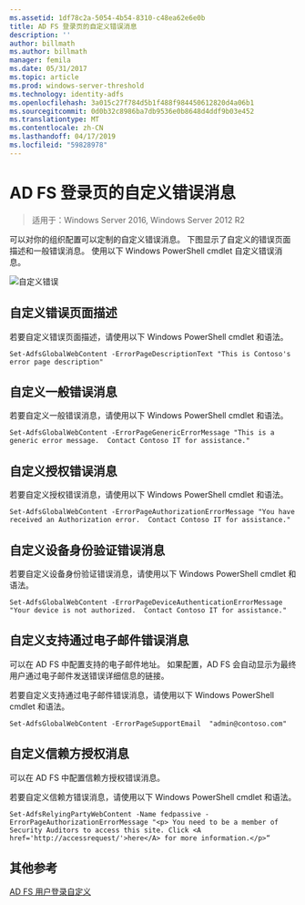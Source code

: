 ```yaml
---
ms.assetid: 1df78c2a-5054-4b54-8310-c48ea62e6e0b
title: AD FS 登录页的自定义错误消息
description: ''
author: billmath
ms.author: billmath
manager: femila
ms.date: 05/31/2017
ms.topic: article
ms.prod: windows-server-threshold
ms.technology: identity-adfs
ms.openlocfilehash: 3a015c27f784d5b1f488f984450612820d4a06b1
ms.sourcegitcommit: 0d0b32c8986ba7db9536e0b8648d4ddf9b03e452
ms.translationtype: MT
ms.contentlocale: zh-CN
ms.lasthandoff: 04/17/2019
ms.locfileid: "59828978"
---
```

# <a name="custom-error-messages-for-ad-fs-sign-in-page"></a>AD FS 登录页的自定义错误消息  

>适用于：Windows Server 2016, Windows Server 2012 R2

可以对你的组织配置可以定制的自定义错误消息。 下图显示了自定义的错误页面描述和一般错误消息。 使用以下 Windows PowerShell cmdlet 自定义错误消息。  
  
![自定义错误](media/AD-FS-user-sign-in-customization/ADFS_Blue_Custom3.png)  
  
## <a name="customize-the-error-page-description"></a>自定义错误页面描述  
若要自定义错误页面描述，请使用以下 Windows PowerShell cmdlet 和语法。  
  

`Set-AdfsGlobalWebContent -ErrorPageDescriptionText "This is Contoso's error page description" ` 

  
## <a name="customize-a-generic-error-message"></a>自定义一般错误消息  
若要自定义一般错误消息，请使用以下 Windows PowerShell cmdlet 和语法。  
  
 
`Set-AdfsGlobalWebContent -ErrorPageGenericErrorMessage "This is a generic error message.  Contact Contoso IT for assistance." ` 

  
## <a name="customize-an-authorization-error-message"></a>自定义授权错误消息  
若要自定义授权错误消息，请使用以下 Windows PowerShell cmdlet 和语法。  
  

    Set-AdfsGlobalWebContent -ErrorPageAuthorizationErrorMessage "You have received an Authorization error.  Contact Contoso IT for assistance."  

  
## <a name="customize-a-device-authentication-error-message"></a>自定义设备身份验证错误消息  
若要自定义设备身份验证错误消息，请使用以下 Windows PowerShell cmdlet 和语法。  
  
 
`Set-AdfsGlobalWebContent -ErrorPageDeviceAuthenticationErrorMessage "Your device is not authorized.  Contact Contoso IT for assistance."`  
 
  
## <a name="customize-a-support-email-error-message"></a>自定义支持通过电子邮件错误消息  
可以在 AD FS 中配置支持的电子邮件地址。 如果配置，AD FS 会自动显示为最终用户通过电子邮件发送错误详细信息的链接。  
  
若要自定义支持通过电子邮件错误消息，请使用以下 Windows PowerShell cmdlet 和语法。  
  

    Set-AdfsGlobalWebContent -ErrorPageSupportEmail  "admin@contoso.com"  

  
## <a name="customize-a-relying-party-authorization-message"></a>自定义信赖方授权消息  
可以在 AD FS 中配置信赖方授权错误消息。  
  
若要自定义信赖方错误消息，请使用以下 Windows PowerShell cmdlet 和语法。  

    Set-AdfsRelyingPartyWebContent -Name fedpassive -ErrorPageAuthorizationErrorMessage "<p> You need to be a member of Security Auditors to access this site. Click <A href='http://accessrequest/'>here</A> for more information.</p>“  


## <a name="additional-references"></a>其他参考 
[AD FS 用户登录自定义](AD-FS-user-sign-in-customization.md)    
